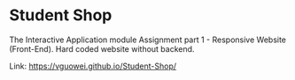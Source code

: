 # Student Shop

The Interactive Application module Assignment part 1 - Responsive Website (Front-End). 
Hard coded website without backend.

Link: https://vguowei.github.io/Student-Shop/
